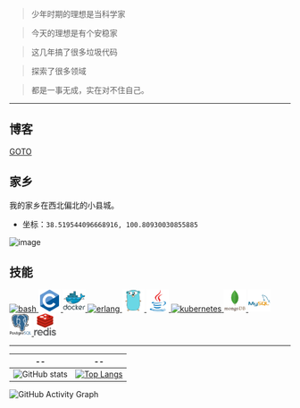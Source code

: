 > 少年时期的理想是当科学家

> 今天的理想是有个安稳家

> 这几年搞了很多垃圾代码

> 探索了很多领域

> 都是一事无成，实在对不住自己。

---
## 博客
<a href = "https://wwhai.github.io">GOTO</a>
## 家乡
我的家乡在西北偏北的小县城。
- 坐标：`38.519544096668916, 100.80930030855885`

![image](https://user-images.githubusercontent.com/20577297/126872736-a6df0a34-8244-4648-8c69-e117e0726960.png)

## 技能

<p align="left"> <a href="https://www.gnu.org/software/bash/" target="_blank" rel="noreferrer"> <img src="https://www.vectorlogo.zone/logos/gnu_bash/gnu_bash-icon.svg" alt="bash" width="40" height="40"/> </a> <a href="https://www.cprogramming.com/" target="_blank" rel="noreferrer"> <img src="https://raw.githubusercontent.com/devicons/devicon/master/icons/c/c-original.svg" alt="c" width="40" height="40"/> </a> <a href="https://www.docker.com/" target="_blank" rel="noreferrer"> <img src="https://raw.githubusercontent.com/devicons/devicon/master/icons/docker/docker-original-wordmark.svg" alt="docker" width="40" height="40"/> </a> <a href="https://www.erlang.org/" target="_blank" rel="noreferrer"> <img src="https://www.vectorlogo.zone/logos/erlang/erlang-official.svg" alt="erlang" width="40" height="40"/> </a> <a href="https://golang.org" target="_blank" rel="noreferrer"> <img src="https://raw.githubusercontent.com/devicons/devicon/master/icons/go/go-original.svg" alt="go" width="40" height="40"/> </a> <a href="https://www.java.com" target="_blank" rel="noreferrer"> <img src="https://raw.githubusercontent.com/devicons/devicon/master/icons/java/java-original.svg" alt="java" width="40" height="40"/> </a> <a href="https://kubernetes.io" target="_blank" rel="noreferrer"> <img src="https://www.vectorlogo.zone/logos/kubernetes/kubernetes-icon.svg" alt="kubernetes" width="40" height="40"/> </a> <a href="https://www.mongodb.com/" target="_blank" rel="noreferrer"> <img src="https://raw.githubusercontent.com/devicons/devicon/master/icons/mongodb/mongodb-original-wordmark.svg" alt="mongodb" width="40" height="40"/> </a> <a href="https://www.mysql.com/" target="_blank" rel="noreferrer"> <img src="https://raw.githubusercontent.com/devicons/devicon/master/icons/mysql/mysql-original-wordmark.svg" alt="mysql" width="40" height="40"/> </a> <a href="https://www.postgresql.org" target="_blank" rel="noreferrer"> <img src="https://raw.githubusercontent.com/devicons/devicon/master/icons/postgresql/postgresql-original-wordmark.svg" alt="postgresql" width="40" height="40"/> </a> <a href="https://redis.io" target="_blank" rel="noreferrer"> <img src="https://raw.githubusercontent.com/devicons/devicon/master/icons/redis/redis-original-wordmark.svg" alt="redis" width="40" height="40"/> </a> </p>

---
|  --   | --  |
|  ----  | ----  |
| ![GitHub stats](https://github-readme-stats.vercel.app/api?username=wwhai&show_icons=true&count_private=true)  | [![Top Langs](https://github-readme-stats.vercel.app/api/top-langs/?username=wwhai)](https://github.com/anuraghazra/github-readme-stats) |


![GitHub Activity Graph](https://activity-graph.herokuapp.com/graph?username=wwhai)  

  
